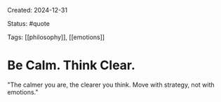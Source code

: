 Created: 2024-12-31

Status: #quote

Tags: [[philosophy]], [[emotions]]

# Be Calm. Think Clear.

"The calmer you are, the clearer
you think. Move with strategy,
not with emotions."



